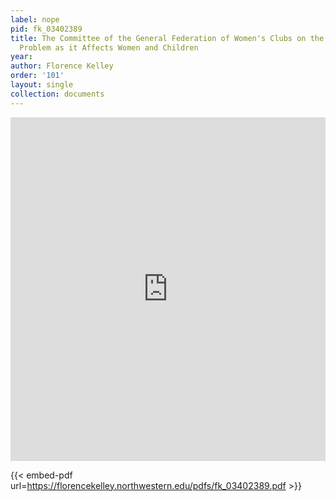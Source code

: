 ```yaml
---
label: nope
pid: fk_03402389
title: The Committee of the General Federation of Women's Clubs on the Industrial
  Problem as it Affects Women and Children
year:
author: Florence Kelley
order: '101'
layout: single
collection: documents
---
```

<iframe src="https://northwestern.app.box.com/embed/s/6d2o6lvq65r5mi77e01c3dtwen4tqn3h?sortColumn=date&view=list" width="100%" height="550" frameborder="0" allowfullscreen webkitallowfullscreen msallowfullscreen></iframe>


{{< embed-pdf url=https://florencekelley.northwestern.edu/pdfs/fk_03402389.pdf >}}